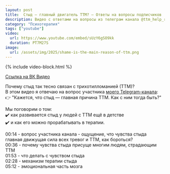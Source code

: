 ```yaml
---
layout: post
title:  Стыд — главный двигатель ТТМ? – Ответы на вопросы подписчиков
description: Видео с ответами на вопросы из телеграм канала @ttm_help_ru про стыд, как причина трихотилломании
category: "Психотерапия"
tags: ["youtube"]
video:
  url: https://www.youtube.com/embed/sUzY6gSO9kk
  duration: PT7M27S
image:
  url: /assets/img/2025/shame-is-the-main-reason-of-ttm.png
---
```


{% include video-block.html %}

<a href="https://vkvideo.ru/video-211245681_456239069" rel="nofollow">Ссылка на ВК Видео</a>

Почему стыд так тесно связан с трихотилломанией (ТТМ)?   
В этом видео я отвечаю на вопрос участника <a href="https://t.me/ttm_help_ru" rel="nofollow">моего Telegram-канала</a>:  
👉 "Кажется, что стыд — главная причина ТТМ. Как с ним тогда быть?"  

Мы поговорим о том:  
✔️ как развивается стыд у людей с ТТМ ещё в детстве  
✔️ и как его можно прорабатывать в терапии.  

00:14 - вопрос участника канала - ощущение, что чувства стыда главная движущая сила всех тревог и ТТМ, как бороться?  
00:36 - почему чувства стыда присуще многим людям, страдающим ТТМ  
01:53 - что делать с чувством стыда  
02:28 - механизм терапии стыда  
05:12 - эмоциональная часть мозга